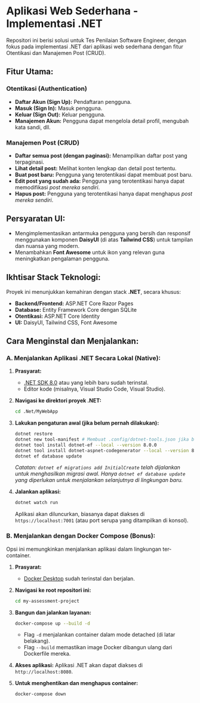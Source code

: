 # Aplikasi Web Sederhana - Implementasi .NET

Repositori ini berisi solusi untuk Tes Penilaian Software Engineer, dengan fokus pada implementasi .NET dari aplikasi web sederhana dengan fitur Otentikasi dan Manajemen Post (CRUD).

## Fitur Utama:

### Otentikasi (Authentication)

- **Daftar Akun (Sign Up):** Pendaftaran pengguna.
- **Masuk (Sign In):** Masuk pengguna.
- **Keluar (Sign Out):** Keluar pengguna.
- **Manajemen Akun:** Pengguna dapat mengelola detail profil, mengubah kata sandi, dll.

### Manajemen Post (CRUD)

- **Daftar semua post (dengan paginasi):** Menampilkan daftar post yang terpaginasi.
- **Lihat detail post:** Melihat konten lengkap dan detail post tertentu.
- **Buat post baru:** Pengguna yang terotentikasi dapat membuat post baru.
- **Edit post yang sudah ada:** Pengguna yang terotentikasi hanya dapat memodifikasi _post mereka sendiri_.
- **Hapus post:** Pengguna yang terotentikasi hanya dapat menghapus _post mereka sendiri_.

## Persyaratan UI:

- Mengimplementasikan antarmuka pengguna yang bersih dan responsif menggunakan komponen **DaisyUI** (di atas **Tailwind CSS**) untuk tampilan dan nuansa yang modern.
- Menambahkan **Font Awesome** untuk ikon yang relevan guna meningkatkan pengalaman pengguna.

## Ikhtisar Stack Teknologi:

Proyek ini menunjukkan kemahiran dengan stack **.NET**, secara khusus:

- **Backend/Frontend:** ASP.NET Core Razor Pages
- **Database:** Entity Framework Core dengan SQLite
- **Otentikasi:** ASP.NET Core Identity
- **UI:** DaisyUI, Tailwind CSS, Font Awesome

## Cara Menginstal dan Menjalankan:

### A. Menjalankan Aplikasi .NET Secara Lokal (Native):

1.  **Prasyarat:**

    - [.NET SDK 8.0](https://dotnet.microsoft.com/download/dotnet/8.0) atau yang lebih baru sudah terinstal.
    - Editor kode (misalnya, Visual Studio Code, Visual Studio).

2.  **Navigasi ke direktori proyek .NET:**

    ```bash
    cd .Net/MyWebApp
    ```

3.  **Lakukan pengaturan awal (jika belum pernah dilakukan):**

    ```bash
    dotnet restore
    dotnet new tool-manifest # Membuat .config/dotnet-tools.json jika belum ada
    dotnet tool install dotnet-ef --local --version 8.0.0
    dotnet tool install dotnet-aspnet-codegenerator --local --version 8.0.0
    dotnet ef database update
    ```

    _Catatan: `dotnet ef migrations add InitialCreate` telah dijalankan untuk menghasilkan migrasi awal. Hanya `dotnet ef database update` yang diperlukan untuk menjalankan selanjutnya di lingkungan baru._

4.  **Jalankan aplikasi:**
    ```bash
    dotnet watch run
    ```
    Aplikasi akan diluncurkan, biasanya dapat diakses di `https://localhost:7001` (atau port serupa yang ditampilkan di konsol).

### B. Menjalankan dengan Docker Compose (Bonus):

Opsi ini memungkinkan menjalankan aplikasi dalam lingkungan ter-container.

1.  **Prasyarat:**

    - [Docker Desktop](https://www.docker.com/products/docker-desktop/) sudah terinstal dan berjalan.

2.  **Navigasi ke root repositori ini:**

    ```bash
    cd my-assessment-project
    ```

3.  **Bangun dan jalankan layanan:**

    ```bash
    docker-compose up --build -d
    ```

    - Flag `-d` menjalankan container dalam mode detached (di latar belakang).
    - Flag `--build` memastikan image Docker dibangun ulang dari Dockerfile mereka.

4.  **Akses aplikasi:**
    Aplikasi .NET akan dapat diakses di `http://localhost:8080`.

5.  **Untuk menghentikan dan menghapus container:**
    ```bash
    docker-compose down
    ```
